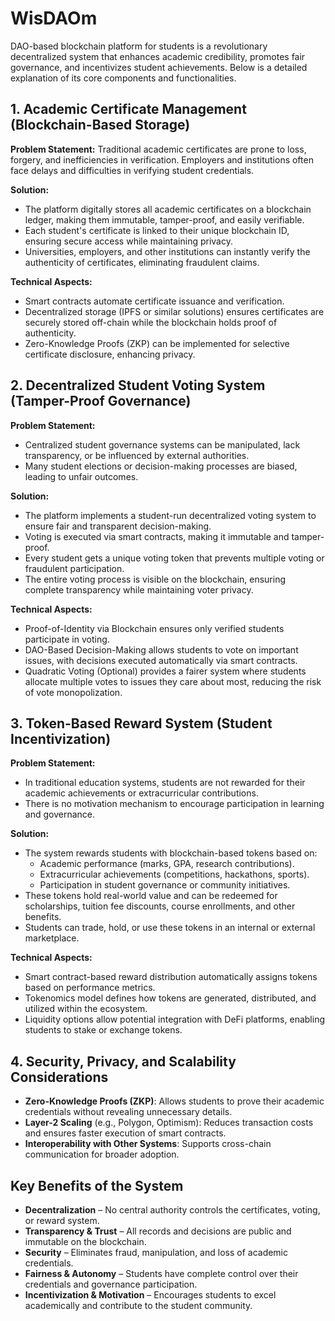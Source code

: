 # WisDAOm 

DAO-based blockchain platform for students is a revolutionary decentralized system that enhances academic credibility, promotes fair governance, and incentivizes student achievements. Below is a detailed explanation of its core components and functionalities.

## 1. Academic Certificate Management (Blockchain-Based Storage)

**Problem Statement:** Traditional academic certificates are prone to loss, forgery, and inefficiencies in verification. Employers and institutions often face delays and difficulties in verifying student credentials.

**Solution:**

- The platform digitally stores all academic certificates on a blockchain ledger, making them immutable, tamper-proof, and easily verifiable.
- Each student's certificate is linked to their unique blockchain ID, ensuring secure access while maintaining privacy.
- Universities, employers, and other institutions can instantly verify the authenticity of certificates, eliminating fraudulent claims.

**Technical Aspects:**

- Smart contracts automate certificate issuance and verification.
- Decentralized storage (IPFS or similar solutions) ensures certificates are securely stored off-chain while the blockchain holds proof of authenticity.
- Zero-Knowledge Proofs (ZKP) can be implemented for selective certificate disclosure, enhancing privacy.

## 2. Decentralized Student Voting System (Tamper-Proof Governance)

**Problem Statement:**

- Centralized student governance systems can be manipulated, lack transparency, or be influenced by external authorities.
- Many student elections or decision-making processes are biased, leading to unfair outcomes.

**Solution:**

- The platform implements a student-run decentralized voting system to ensure fair and transparent decision-making.
- Voting is executed via smart contracts, making it immutable and tamper-proof.
- Every student gets a unique voting token that prevents multiple voting or fraudulent participation.
- The entire voting process is visible on the blockchain, ensuring complete transparency while maintaining voter privacy.

**Technical Aspects:**

- Proof-of-Identity via Blockchain ensures only verified students participate in voting.
- DAO-Based Decision-Making allows students to vote on important issues, with decisions executed automatically via smart contracts.
- Quadratic Voting (Optional) provides a fairer system where students allocate multiple votes to issues they care about most, reducing the risk of vote monopolization.

## 3. Token-Based Reward System (Student Incentivization)

**Problem Statement:**

- In traditional education systems, students are not rewarded for their academic achievements or extracurricular contributions.
- There is no motivation mechanism to encourage participation in learning and governance.

**Solution:**

- The system rewards students with blockchain-based tokens based on:
  - Academic performance (marks, GPA, research contributions).
  - Extracurricular achievements (competitions, hackathons, sports).
  - Participation in student governance or community initiatives.
- These tokens hold real-world value and can be redeemed for scholarships, tuition fee discounts, course enrollments, and other benefits.
- Students can trade, hold, or use these tokens in an internal or external marketplace.

**Technical Aspects:**

- Smart contract-based reward distribution automatically assigns tokens based on performance metrics.
- Tokenomics model defines how tokens are generated, distributed, and utilized within the ecosystem.
- Liquidity options allow potential integration with DeFi platforms, enabling students to stake or exchange tokens.

## 4. Security, Privacy, and Scalability Considerations

- **Zero-Knowledge Proofs (ZKP)**: Allows students to prove their academic credentials without revealing unnecessary details.
- **Layer-2 Scaling** (e.g., Polygon, Optimism): Reduces transaction costs and ensures faster execution of smart contracts.
- **Interoperability with Other Systems**: Supports cross-chain communication for broader adoption.

## Key Benefits of the System

- **Decentralization** – No central authority controls the certificates, voting, or reward system.
- **Transparency & Trust** – All records and decisions are public and immutable on the blockchain.
- **Security** – Eliminates fraud, manipulation, and loss of academic credentials.
- **Fairness & Autonomy** – Students have complete control over their credentials and governance participation.
- **Incentivization & Motivation** – Encourages students to excel academically and contribute to the student community.
